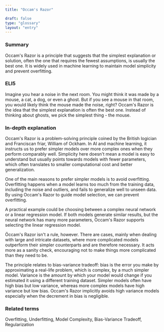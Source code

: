 ```yaml
---
title: "Occam's Razor"

draft: false
type: "glossary"
layout: "entry"
---
```


### Summary
Occam's Razor is a principle that suggests that the simplest explanation or solution, often the one that requires the fewest assumptions, is usually the best one. It is widely used in machine learning to maintain model simplicity and prevent overfitting.

### ELI5
Imagine you hear a noise in the next room. You might think it was made by a mouse, a cat, a dog, or even a ghost. But if you see a mouse in that room, you would likely think the mouse made the noise, right? Occam's Razor is the idea that the simplest explanation is often the best one. Instead of thinking about ghosts, we pick the simplest thing - the mouse.

### In-depth explanation
Occam's Razor is a problem-solving principle coined by the British logician and Franciscan friar, William of Ockham. In AI and machine learning, it instructs us to prefer simpler models over more complex ones when they perform comparably well. Simplicity here doesn't mean a model is easy to understand but usually points towards models with fewer parameters, which often translates to smaller computational cost and better generalization.

One of the main reasons to prefer simpler models is to avoid overfitting. Overfitting happens when a model learns too much from the training data, including the noise and outliers, and fails to generalize well to unseen data. By using Occam's Razor to guide model selection, we can prevent overfitting.

A practical example could be choosing between a complex neural network or a linear regression model. If both models generate similar results, but the neural network has many more parameters, Occam's Razor supports selecting the linear regression model.

Öccam's Razor isn't a rule, however. There are cases, mainly when dealing with large and intricate datasets, where more complicated models outperform their simpler counterparts and are therefore necessary. It acts more as a sanity check, encouraging not to make things more complicated than they need to be. 

The principle relates to bias-variance tradeoff: bias is the error you make by approximating a real-life problem, which is complex, by a much simpler model. Variance is the amount by which your model would change if you estimated it using a different training dataset. Simpler models often have high bias but low variance, whereas more complex models have high variance but low bias. Occam's Razor implicitly avoids high variance models especially when the decrement in bias is negligible. 

### Related terms
Overfitting, Underfitting, Model Complexity, Bias-Variance Tradeoff, Regularization